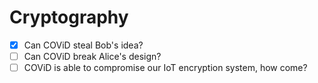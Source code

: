 # Cryptography
- [x] Can COViD steal Bob's idea?
- [ ] Can COViD break Alice's design?
- [ ] COViD is able to compromise our IoT encryption system, how come?